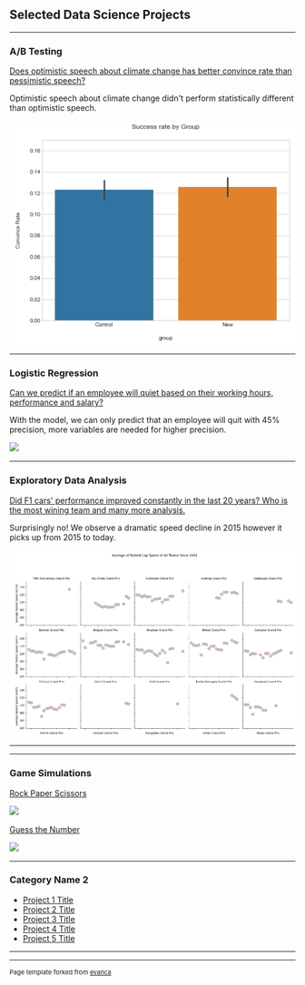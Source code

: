 ## Selected Data Science Projects

---

### A/B Testing

[Does optimistic speech about climate change has better convince rate than pessimistic speech?](/sample_page)

Optimistic speech about climate change didn't perform statistically different than optimistic speech.

<img src="images/climate.PNG?raw=true"/>

---
### Logistic Regression

[Can we predict if an employee will quiet based on their working hours, performance and salary?](/pdf/sample_presentation.pdf)

With the model, we can only predict that an employee will quit with 45% precision, more variables are needed for higher precision.   

<img src="empperformace.PNG?raw=true"/>

---
### Exploratory Data Analysis

[Did F1 cars' performance improved constantly in the last 20 years? Who is the most wining team and many more analysis.](http://example.com/)

Surprisingly no! We observe a dramatic speed decline in 2015 however it picks up from 2015 to today.

<img src="images/F1pic.PNG?raw=true"/>

---
---
### Game Simulations

[Rock Paper Scissors](http://example.com/)

<img src="rockpaperse.jpg?raw=true"/>

[Guess the Number](http://example.com/)

<img src="guessthenumber.jpg?raw=true"/>

---

### Category Name 2

- [Project 1 Title](http://example.com/)
- [Project 2 Title](http://example.com/)
- [Project 3 Title](http://example.com/)
- [Project 4 Title](http://example.com/)
- [Project 5 Title](http://example.com/)

---




---
<p style="font-size:11px">Page template forked from <a href="https://github.com/evanca/quick-portfolio">evanca</a></p>
<!-- Remove above link if you don't want to attibute -->
